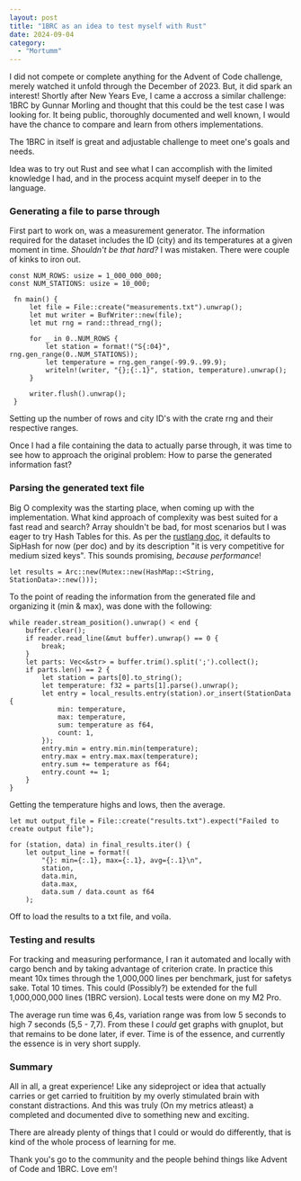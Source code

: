 ```yaml
---
layout: post
title: "1BRC as an idea to test myself with Rust"
date: 2024-09-04
category:
  - "Mortumm"
---
```


I did not compete or complete anything for the Advent of Code challenge, merely watched it unfold through the December of 2023.
But, it did spark an interest!
Shortly after New Years Eve, I came a accross a similar challenge: 1BRC by Gunnar Morling and thought that this could be the test case I was looking for. It being public, thoroughly documented and well known, I would have the chance to compare and learn from others implementations.

The 1BRC in itself is great and adjustable challenge to meet one's goals and needs.

Idea was to try out Rust and see what I can accomplish with the limited knowledge I had, and in the process acquint myself deeper in to the language.

### Generating a file to parse through

First part to work on, was a measurement generator. The information required for the dataset includes the ID (city) and its temperatures at a given moment in time. *Shouldn't be that hard?*
I was mistaken. There were couple of kinks to iron out.

```
const NUM_ROWS: usize = 1_000_000_000;
const NUM_STATIONS: usize = 10_000;

 fn main() {
     let file = File::create("measurements.txt").unwrap();
     let mut writer = BufWriter::new(file);
     let mut rng = rand::thread_rng();

     for _ in 0..NUM_ROWS {
         let station = format!("S{:04}", rng.gen_range(0..NUM_STATIONS));
         let temperature = rng.gen_range(-99.9..99.9);
         writeln!(writer, "{};{:.1}", station, temperature).unwrap();
     }

     writer.flush().unwrap();
 }
 ```
Setting up the number of rows and city ID's with the crate rng and their respective ranges.

Once I had a file containing the data to actually parse through, it was time to see how to approach the original problem: How to parse the generated information fast?

### Parsing the generated text file

Big O complexity was the starting place, when coming up with the implementation. What kind approach of complexity was best suited for a fast read and search? Array shouldn't be bad, for most scenarios but I was eager to try Hash Tables for this. As per the [rustlang doc](https://doc.rust-lang.org/stable/std/collections/struct.HashMap.html), it defaults to SipHash for now (per doc) and by its description "it is very competitive for medium sized keys". This sounds promising, *because performance*!

```
let results = Arc::new(Mutex::new(HashMap::<String, StationData>::new()));
```

To the point of reading the information from the generated file and organizing it (min & max), was done with the following:

```
while reader.stream_position().unwrap() < end {
    buffer.clear();
    if reader.read_line(&mut buffer).unwrap() == 0 {
        break;
    }
    let parts: Vec<&str> = buffer.trim().split(';').collect();
    if parts.len() == 2 {
        let station = parts[0].to_string();
        let temperature: f32 = parts[1].parse().unwrap();
        let entry = local_results.entry(station).or_insert(StationData {
            min: temperature,
            max: temperature,
            sum: temperature as f64,
            count: 1,
        });
        entry.min = entry.min.min(temperature);
        entry.max = entry.max.max(temperature);
        entry.sum += temperature as f64;
        entry.count += 1;
    }
}
```

Getting the temperature highs and lows, then the average.

```
let mut output_file = File::create("results.txt").expect("Failed to create output file");

for (station, data) in final_results.iter() {
    let output_line = format!(
        "{}: min={:.1}, max={:.1}, avg={:.1}\n",
        station,
        data.min,
        data.max,
        data.sum / data.count as f64
    );
```

Off to load the results to a txt file, and voíla.

### Testing and results

For tracking and measuring performance, I ran it automated and locally with cargo bench and by taking advantage of criterion crate.
In practice this meant 10x times through the 1,000,000 lines per benchmark, just for safetys sake. Total 10 times.
This could (Possibly?) be extended for the full 1,000,000,000 lines (1BRC version).
Local tests were done on my M2 Pro.

The average run time was 6,4s, variation range was from low 5 seconds to high 7 seconds (5,5 - 7,7).
From these I _could_ get graphs with gnuplot, but that remains to be done later, if ever. Time is of the essence, and currently the essence is in very short supply.

### Summary

All in all, a great experience! Like any sideproject or idea that actually carries or get carried to fruitition by my overly stimulated brain with constant distractions. And this was truly (On my metrics atleast) a completed and documented dive to something new and exciting.

There are already plenty of things that I could or would do differently, that is kind of the whole process of learning for me.

Thank you's go to the community and the people behind things like Advent of Code and 1BRC. Love em'!
